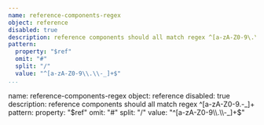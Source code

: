 ```yaml
---
name: reference-components-regex
object: reference
disabled: true
description: reference components should all match regex ^[a-zA-Z0-9\.\-_]+
pattern:
  property: "$ref"
  omit: "#"
  split: "/"
  value: "^[a-zA-Z0-9\\.\\-_]+$"     
...
```

name: reference-components-regex
object: reference
disabled: true
description: reference components should all match regex ^[a-zA-Z0-9\.\-_]+
pattern:
  property: "$ref"
  omit: "#"
  split: "/"
  value: "^[a-zA-Z0-9\\.\\-_]+$"     
